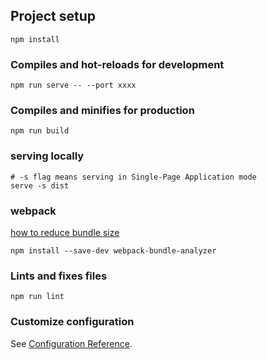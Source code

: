 
## Project setup
```
npm install
```

### Compiles and hot-reloads for development
```
npm run serve -- --port xxxx
```

### Compiles and minifies for production
```
npm run build
```

### serving locally
```
# -s flag means serving in Single-Page Application mode
serve -s dist
```

### webpack
[how to reduce bundle size](https://medium.com/js-dojo/how-to-reduce-your-vue-js-bundle-size-with-webpack-3145bf5019b7)
```
npm install --save-dev webpack-bundle-analyzer 
```

### Lints and fixes files
```
npm run lint
```

### Customize configuration
See [Configuration Reference](https://cli.vuejs.org/config/).
